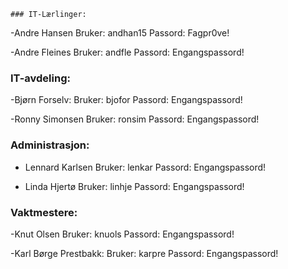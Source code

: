 	### IT-Lærlinger:
-Andre Hansen
Bruker: andhan15
Passord: Fagpr0ve!

-Andre Fleines
Bruker: andfle
Passord: Engangspassord!

### IT-avdeling:
-Bjørn Forselv:
Bruker: bjofor
Passord: Engangspassord!

-Ronny Simonsen
Bruker: ronsim
Passord: Engangspassord!

### Administrasjon:
- Lennard Karlsen
Bruker: lenkar
Passord: Engangspassord!

- Linda Hjertø
Bruker: linhje
Passord: Engangspassord!

### Vaktmestere:
-Knut Olsen
Bruker: knuols
Passord: Engangspassord!

-Karl Børge Prestbakk:
Bruker: karpre
Passord: Engangspassord!

